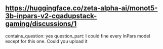 ## https://huggingface.co/zeta-alpha-ai/monot5-3b-inpars-v2-cqadupstack-gaming/discussions/1

contains_question: yes
question_part: I could fine every InPars model except for this one. Could you upload it